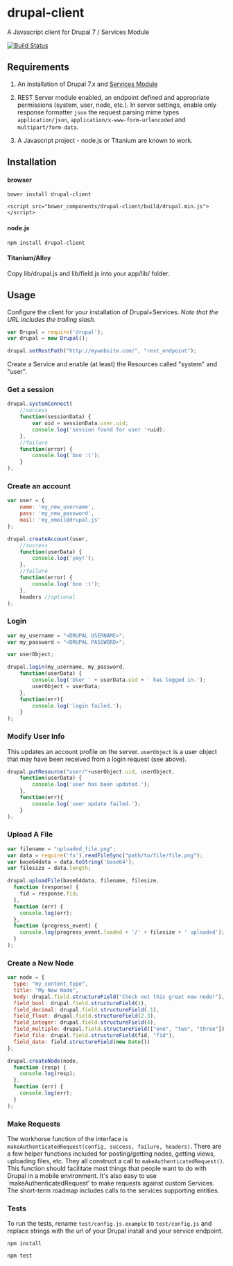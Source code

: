 # drupal-client

A Javascript client for Drupal 7 / Services Module

[![Build Status](https://travis-ci.org/jbeuckm/drupal-client.png)](https://travis-ci.org/jbeuckm/drupal-client)

## Requirements

1. An installation of Drupal 7.x and <a href="https://drupal.org/project/services">Services Module</a>

2. REST Server module enabled, an endpoint defined and appropriate permissions (system, user, node, etc.). In server settings, enable only response formatter `json` the request parsing mime types `application/json`, `application/x-www-form-urlencoded` and `multipart/form-data`.

3. A Javascript project - node.js or Titanium are known to work.

## Installation

#### browser ####

`bower install drupal-client`

`<script src="bower_components/drupal-client/build/drupal.min.js"></script>`

#### node.js ####

`npm install drupal-client`

#### Titanium/Alloy ####

Copy lib/drupal.js and lib/field.js into your app/lib/ folder.

## Usage

Configure the client for your installation of Drupal+Services. <i>Note that the URL includes the trailing slash.</i>

```javascript
var Drupal = require('drupal');
var drupal = new Drupal();

drupal.setRestPath("http://mywebsite.com/", "rest_endpoint");
```

Create a Service and enable (at least) the Resources called "system" and "user".

### Get a session

```javascript
drupal.systemConnect(
	//success
	function(sessionData) {
		var uid = sessionData.user.uid;
		console.log('session found for user '+uid);
	},
	//failure
	function(error) {
		console.log('boo :(');
	}
);
```

### Create an account

```javascript
var user = {
	name: 'my_new_username',
	pass: 'my_new_password',
	mail: 'my_email@drupal.js'
};

drupal.createAccount(user,
	//success
	function(userData) {
		console.log('yay!');
	},
	//failure
	function(error) {
		console.log('boo :(');
	},
	headers //optional
);
```

### Login

```javascript
var my_username = "<DRUPAL USERNAME>";
var my_password = "<DRUPAL PASSWORD>";

var userObject;

drupal.login(my_username, my_password,
	function(userData) {
		console.log('User ' + userData.uid + ' has logged in.');
		userObject = userData;
	},
	function(err){
		console.log('login failed.');
	}
);
```

### Modify User Info

This updates an account profile on the server. `userObject` is a user object that may have been received from a login request (see above).

```javascript
drupal.putResource("user/"+userObject.uid, userObject,
	function(userData) {
		console.log('user has been updated.');
	},
	function(err){
		console.log('user update failed.');
	}
);
```

### Upload A File

```javascript
var filename = "uploaded_file.png";
var data = require('fs').readFileSync("path/to/file/file.png");
var base64data = data.toString('base64');
var filesize = data.length;

drupal.uploadFile(base64data, filename, filesize,
  function (response) {
    fid = response.fid;
  },
  function (err) {
    console.log(err);
  },
  function (progress_event) {
    console.log(progress_event.loaded + '/' + filesize + ' uploaded');
  }
);
```

### Create a New Node

```javascript
var node = {
  type: "my_content_type",
  title: "My New Node",
  body: drupal.field.structureField("Check out this great new node!"),
  field_bool: drupal.field.structureField(1),
  field_decimal: drupal.field.structureField(.1),
  field_float: drupal.field.structureField(2.3),
  field_integer: drupal.field.structureField(4),
  field_multiple: drupal.field.structureField(["one", "two", "three"]),
  field_file: drupal.field.structureField(fid, "fid"),
  field_date: field.structureField(new Date())
};

drupal.createNode(node,
  function (resp) {
    console.log(resp);
  },
  function (err) {
    console.log(err);
  }
);
```

### Make Requests

The workhorse function of the interface is `makeAuthenticatedRequest(config, success, failure, headers)`. There are a few helper functions included for posting/getting nodes, getting views, uploading files, etc. They all construct a call to `makeAuthenticatedRequest()`. This function should facilitate most things that people want to do with Drupal in a mobile environment. It's also easy to use `makeAuthenticatedRequest' to make requests against custom Services. The short-term roadmap includes calls to the services supporting entities.

### Tests

To run the tests, rename `test/config.js.example` to `test/config.js` and replace strings with the url of your Drupal install and your service endpoint.

`npm install`

`npm test`

